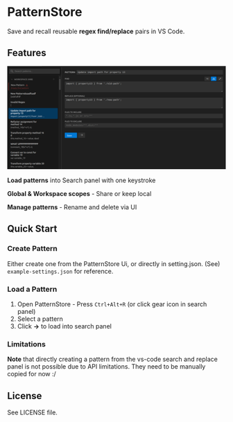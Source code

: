 # PatternStore

Save and recall reusable **regex find/replace** pairs in VS Code.

## Features

![alt text](<assets/manage-pattern-view.png> "Manage Patterns View")

**Load patterns** into Search panel with one keystroke

**Global & Workspace scopes** - Share or keep local

**Manage patterns** - Rename and delete via UI


## Quick Start

### Create Pattern
Either create one from the PatternStore Ui, or directly in setting.json. (See) `example-settings.json` for reference.

### Load a Pattern
1. Open PatternStore - Press `Ctrl+Alt+R` (or click gear icon in search panel)
2. Select a pattern
3. Click **→** to load into search panel


### Limitations
**Note** that directly creating a pattern from the vs-code search and replace panel is not possible due to API limitations. They need to be manually copied for now :/

## License

See LICENSE file.
